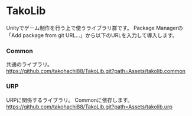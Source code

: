 # TakoLib
Unityでゲーム制作を行う上で使うライブラリ群です。
Package Managerの「Add package from git URL...」から以下のURLを入力して導入します。
### Common
共通のライブラリ。
<br>https://github.com/takohachi88/TakoLib.git?path=Assets/takolib.common
### URP
URPに関係するライブラリ。
Commonに依存します。
<br>https://github.com/takohachi88/TakoLib.git?path=Assets/takolib.urp
